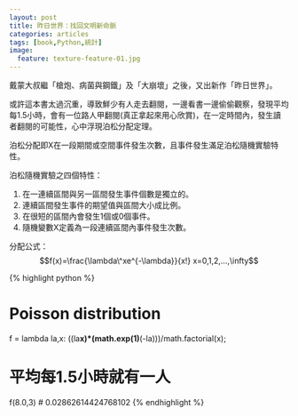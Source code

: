 ```yaml
---
layout: post
title: 昨日世界：找回文明新命脈
categories: articles
tags: [book,Python,統計]
image:
  feature: texture-feature-01.jpg
---
```

戴蒙大叔繼「槍炮、病菌與鋼鐵」及「大崩壞」之後，又出新作「昨日世界」。

或許這本書太過沉重，導致鮮少有人走去翻閱，一邊看書一邊偷偷觀察，發現平均每1.5小時，會有一位路人甲翻閱(真正拿起來用心欣賞)，在一定時間內，發生讀者翻閱的可能性，心中浮現泊松分配定理。

泊松分配即X在一段期間或空間事件發生次數，且事件發生滿足泊松隨機實驗特性。

泊松隨機實驗之四個特性：

1. 在一連續區間與另一區間發生事件個數是獨立的。
2. 連續區間發生事件的期望值與區間大小成比例。
3. 在很短的區間內會發生1個或0個事件。
4. 隨機變數X定義為一段連續區間內事件發生次數。

分配公式：
$$f(x)=\frac{\lambda\^xe^{-\lambda}}{x!} x=0,1,2,...,\infty$$

{% highlight python %}
# Poisson distribution
f = lambda la,x: ((la**x)*(math.exp(1)**(-la)))/math.factorial(x);

# 平均每1.5小時就有一人
f(8.0,3) # 0.02862614424768102
{% endhighlight %}
